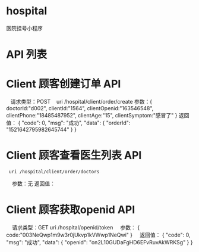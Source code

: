 # hospital
医院挂号小程序

# API 列表
#  Client 顾客创建订单 API 
    请求类型：POST
    uri /hospital/client/order/create
    参数：{
        doctorId:"d002",
        clientId:"1564",
        clientOpenid:"163546548",
        clientPhone:"18485487952",
        clientAge:"15",
        clientSymptom:"感冒了"
    }
    返回值：
    {
      "code": 0,
      "msg": "成功",
      "data": {
          "orderId": "1521642795982645744"
      }
    }
#  Client 顾客查看医生列表 API
     uri /hospital/client/order/doctors
     参数：无
     返回值：
     
     
#  Client 顾客获取openid API    
     请求类型：GET
     uri /hospital/openid/token
     参数： {
     code:"003NeQwp1m9w3r0jUkvp1kVWwp1NeQwi"
     }
      返回值：
     {
    "code": 0,
    "msg": "成功",
    "data": {
        "openid": "on2L10GUDaFgHD6EFvRuvAkWRKSg"
    }
}
